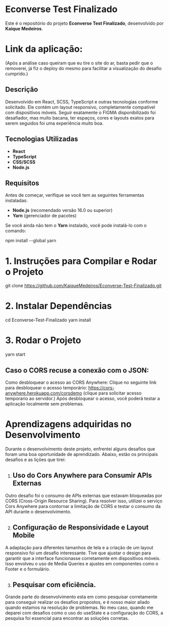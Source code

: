 # Econverse Test Finalizado

Este é o repositório do projeto **Econverse Test Finalizado**, desenvolvido por **Kaique Medeiros**.

# Link da aplicação:

(Após a análise caso queiram que eu tire o site do ar, basta pedir que o removerei, já fiz o deploy do mesmo para facilitar a visualização do desafio cumprido.)

## Descrição

Desenvolvido em React, SCSS, TypeScript e outras tecnologias conforme solicitado. Ele contém um layout responsivo, completamente compatível com dispositivos móveis.
Seguir exatamente o FIGMA disponibilizado foi desafiador, mas muito bacana, ter espaços, cores e layouts exatos para serem seguidos foi uma experiência muito boa.

## Tecnologias Utilizadas

- **React**
- **TypeScript**
- **CSS/SCSS**
- **Node.js**

## Requisitos

Antes de começar, verifique se você tem as seguintes ferramentas instaladas:

- **Node.js** (recomendado versão 16.0 ou superior)
- **Yarn** (gerenciador de pacotes)

Se você ainda não tem o **Yarn** instalado, você pode instalá-lo com o comando:

npm install --global yarn

# 1. Instruções para Compilar e Rodar o Projeto

git clone https://github.com/KaiqueMedeiros/Econverse-Test-Finalizado.git

# 2. Instalar Dependências

cd Econverse-Test-Finalizado
yarn install

# 3. Rodar o Projeto
yarn start

## Caso o CORS recuse a conexão com o JSON:

Como desbloquear o acesso ao CORS Anywhere:
Clique no seguinte link para desbloquear o acesso temporário: https://cors-anywhere.herokuapp.com/corsdemo (clique para solicitar acesso temporario ao servidor.)
Após desbloquear o acesso, você poderá testar a aplicação localmente sem problemas.

# Aprendizagens adquiridas no Desenvolvimento
Durante o desenvolvimento deste projeto, enfrentei alguns desafios que foram uma boa oportunidade de aprendizado. Abaixo, estão os principais desafios e as lições que tirei:

1. ## Uso do Cors Anywhere para Consumir APIs Externas
Outro desafio foi o consumo de APIs externas que estavam bloqueadas por CORS (Cross-Origin Resource Sharing). Para resolver isso, utilizei o serviço Cors Anywhere para contornar a limitação de CORS e testar o consumo da API durante o desenvolvimento.

2. ## Configuração de Responsividade e Layout Mobile
A adaptação para diferentes tamanhos de tela e a criação de um layout responsivo foi um desafio interessante. Tive que ajustar o design para garantir que a interface funcionasse corretamente em dispositivos móveis. Isso envolveu o uso de Media Queries e ajustes em componentes como o Footer e o formulário.

3. ## Pesquisar com eficiência.

Grande parte do desenvolvimento esta em como pesquisar corretamente para conseguir realizar os desafios propostos, e é nosso maior aliado quando estamos na resolução de problemas.
No meu caso, quando me deparei com desafios como o uso do useState e a configuração do CORS, a pesquisa foi essencial para encontrar as soluções corretas.
